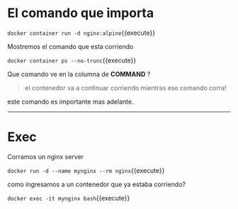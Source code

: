 # El comando que importa

`docker container run -d nginx:alpine`{{execute}}

Mostremos el comando que esta corriendo

`docker container ps --no-trunc`{{execute}}


Que comando ve en la columna de **COMMAND** ?

> el contenedor va a continuar corriendo mientras ese comando corra!

este comando es importante mas adelante.

---
# Exec

Corramos un nginx server

`docker run -d --name mynginx --rm nginx`{{execute}}



como ingresamos a un contenedor que ya estaba corriendo?

`docker exec -it mynginx bash`{{execute}}